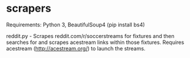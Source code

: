 # scrapers

Requirements: Python 3, BeautifulSoup4 (pip install bs4)

reddit.py - Scrapes reddit.com/r/soccerstreams for fixtures and then searches for and scrapes acestream links within those fixtures. Requires acestream (http://acestream.org/) to launch the streams.
